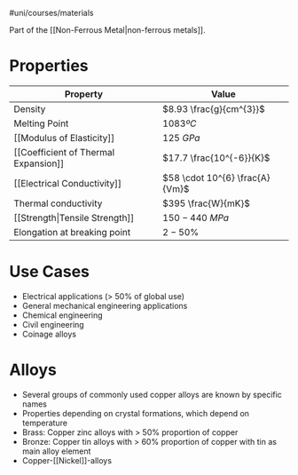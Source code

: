 #uni/courses/materials 

Part of the [[Non-Ferrous Metal|non-ferrous metals]].

# Properties

| Property                             | Value                          |
| ------------------------------------ | ------------------------------ |
| Density                              | $8.93 \frac{g}{cm^{3}}$        |
| Melting Point                        | $1083 ºC$                      |
| [[Modulus of Elasticity]]            | $125 \ GPa$                    |
| [[Coefficient of Thermal Expansion]] | $17.7 \frac{10^{-6}}{K}$       |
| [[Electrical Conductivity]]          | $58 \cdot 10^{6} \frac{A}{Vm}$ |
| Thermal conductivity                 | $395 \frac{W}{mK}$             |
| [[Strength\|Tensile Strength]]       | $150-440 \ MPa$                |
| Elongation at breaking point         | $2-50 \%$                      |

# Use Cases

- Electrical applications (> 50% of global use)
- General mechanical engineering applications
- Chemical engineering
- Civil engineering
- Coinage alloys

# Alloys

- Several groups of commonly used copper alloys are known by specific names
- Properties depending on crystal formations, which depend on temperature
- Brass: Copper zinc alloys with > 50% proportion of copper
- Bronze: Copper tin alloys with > 60% proportion of copper with tin as main alloy element
- Copper-[[Nickel]]-alloys
